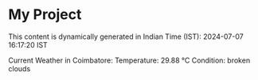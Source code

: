 # My Project

This content is dynamically generated in Indian Time (IST): 2024-07-07 16:17:20 IST


Current Weather in Coimbatore:
Temperature: 29.88 °C
Condition: broken clouds
